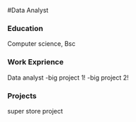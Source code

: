#Data Analyst

### Education
Computer science, Bsc

### Work Exprience
Data analyst
-big project 1!
-big project 2!

### Projects
super store project

